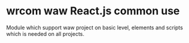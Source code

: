# wrcom waw React.js common use
Module which support waw project on basic level, elements and scripts which is needed on all projects.
